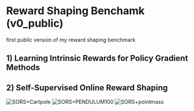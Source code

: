 # Reward Shaping Benchamk (v0_public)
first public versoin of my reward shaping benchmark


## 1) Learning Intrinsic Rewards for Policy Gradient Methods

## 2) Self-Supervised Online Reward Shaping


![SORS+Cartpole](https://user-images.githubusercontent.com/58818331/196517326-fac37ace-98d5-4d3d-be63-176f91f9daeb.png)
![SORS+PENDULUM100](https://user-images.githubusercontent.com/58818331/196517334-90f495ee-d2e6-44e8-b7ed-95fdea1933d7.png)
![SORS+pointmass](https://user-images.githubusercontent.com/58818331/196517340-42f382fa-a2e7-49cd-8540-97fe84181ab7.png)
